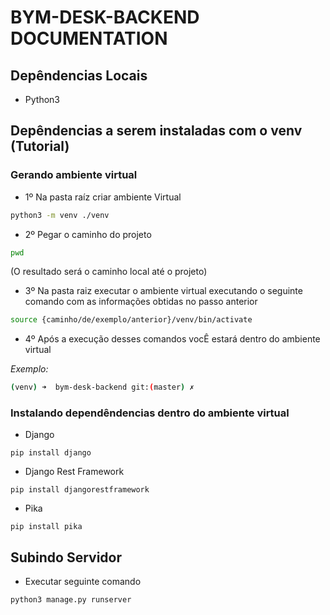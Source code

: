 # BYM-DESK-BACKEND DOCUMENTATION

## Depêndencias Locais

- Python3


## Depêndencias a serem instaladas com o venv (Tutorial)

### Gerando ambiente virtual

- 1º Na pasta raíz criar ambiente Virtual

```bash
python3 -m venv ./venv
```

- 2º Pegar o caminho do projeto

```bash
pwd
```

(O resultado será o caminho local até o projeto)

- 3º  Na pasta raiz executar o ambiente virtual executando o seguinte comando com as informações obtidas no passo anterior

```bash
source {caminho/de/exemplo/anterior}/venv/bin/activate
```

- 4º Após a execução desses comandos vocÊ estará dentro do ambiente virtual

*Exemplo:*

```bash
(venv) ➜  bym-desk-backend git:(master) ✗
```

### Instalando dependêndencias dentro do ambiente virtual

- Django

```
pip install django
```

- Django Rest Framework

```
pip install djangorestframework
```

- Pika

```
pip install pika
```


## Subindo Servidor

- Executar seguinte comando

```
python3 manage.py runserver
```



